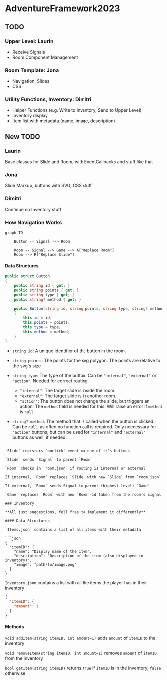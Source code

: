 # AdventureFramework2023

## TODO

### Upper Level: Laurin

- Receive Signals
- Room Component Management

### Room Template: Jona

- Navigation, Slides
- CSS

### Utility Functions, Inventory: Dimitri

- Helper Functions (e.g. Write to Inventory, Send to Upper Level)
- Inventory display
- Item list with metadata (name, image, description)

## New TODO

### Laurin

Base classes for Slide and Room, with EventCallbacks and stuff like that

### Jona

Slide Markup, buttons with SVG, CSS stuff

### Dimitri

Continue no Inventory stuff

### How Navigation Works

```mermaid
graph TD

    Button -- Signal --> Room

    Room -- Signal --> Game --> A["Replace Room"]
    Room --> R["Replace Slide"]
```

#### Data Structures

```csharp
public struct Button
{
    public string id { get; }
    public string points { get; }
    public string type { get; }
    public string? method { get; }

    public Button(string id, string points, string type, string? method = null)
    {
        this.id = id;
        this.points = points;
        this.type = type;
        this.method = method;
    }
}
```

- `string id`: A unique identifier of the button in the room.

- `string points`: The points for the svg polygon. The points are relative to the svg's size
- `string type`: The type of the button. Can be `"internal"`, `"external"` or `"action"`. Needed for correct routing

  - `"internal"`: The target slide is inside the room.
  - `"external"`: The target slide is in another room.
  - `"action"`: The button does not change the slide, but triggers an action. The `method` field is needed for this. Will raise an error if `method` is `null`.

- `string? method`: The method that is called when the button is clicked. Can be `null`, as often no function call is required. Only neccessary for `"action"` buttons, but can be used for `"internal"` and `"external"` buttons as well, if needed.

````

`Slide` registers `onclick` event on one of it's buttons

`Slide` sends `Signal` to parent `Room`

`Room` checks in `room.json` if routing is internal or external

If internal, `Room` replaces `Slide` with new `Slide` from `room.json`

If external, `Room` sends Signal to parent (highest level) `Game`

`Game` replaces `Room` with new `Room`-id taken from the room's signal

### Inventory

**All just suggestions, fell free to implement it differently**

#### Data Structures

`Items.json` contains a list of all items with their metadata

```json
{
  "itemID": {
    "name": "Display name of the item",
    "description": "Description of the item (also displayed in inventory)",
    "image": "path/to/image.png"
  }
}
````

`Inventory.json` contains a list with all the items the player has in their inventory

```json
{
  "itemID": {
    "amount": 1
  }
}
```

#### Methods

`void addItem(string itemID, int amount=1)` adds `amount` of `itemID` to the inventory

`void removeItem(string itemID, int amount=1)` removes `amount` of `itemID` from the inventory

`bool getItem(string itemID)` returns `true` if `itemID` is in the inventory, `false` otherwise
